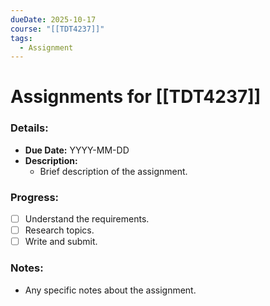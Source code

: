 ```yaml
---
dueDate: 2025-10-17
course: "[[TDT4237]]"
tags:
  - Assignment
---
```


# Assignments for [[TDT4237]]

### Details:
- **Due Date:** YYYY-MM-DD
- **Description:**
  - Brief description of the assignment.

### Progress:
- [ ] Understand the requirements.
- [ ] Research topics.
- [ ] Write and submit.

### Notes:
- Any specific notes about the assignment.